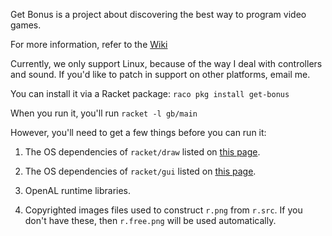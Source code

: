 Get Bonus is a project about discovering the best way to program video
games.

For more information, refer to the
[Wiki](https://github.com/get-bonus/get-bonus/wiki)

Currently, we only support Linux, because of the way I deal with
controllers and sound. If you'd like to patch in support on other
platforms, email me.

You can install it via a Racket package:
````raco pkg install get-bonus````

When you run it, you'll run
````racket -l gb/main````

However, you'll need to get a few things before you can run it:

1. The OS dependencies of `racket/draw` listed on
[this page](http://docs.racket-lang.org/draw/libs.html).

1. The OS dependencies of `racket/gui` listed on
[this page](http://docs.racket-lang.org/gui/libs.html).

1. OpenAL runtime libraries.

1. Copyrighted images files used to construct `r.png` from
`r.src`. If you don't have these, then `r.free.png` will
be used automatically.
